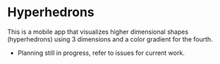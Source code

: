# Hyperhedrons

This is a mobile app that visualizes higher dimensional shapes (hyperhedrons) using 3 dimensions and a color gradient for the fourth.

 - Planning still in progress, refer to issues for current work.
